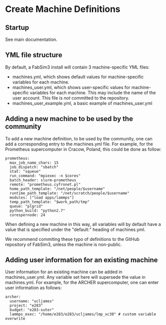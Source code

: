 # Create Machine Definitions

## Startup

See main documentation.

## YML file structure

By default, a FabSim3 install will contain 3 machine-specific YML files:
- machines.yml, which shows default values for machine-specific variables for each machine.
- machines_user.yml, which shows user-specific values for machine-specific variables for each machine. This may include the name of the user account. This file is *not* committed to the repository.
- machines_user_example.yml, a basic example of machines_user.yml

## Adding a new machine to be used by the community

To add a new machine definition, to be used by the community, one can add a corresponding entry to the machines.yml file. For example, for the Prometheus supercomputer in Cracow, Poland, this could be done as follow:

```
prometheus:
  max_job_name_chars: 15
  job_dispatch: "sbatch"
  stat: "squeue"
  run_command: "mpiexec -n $cores"
  batch_header: slurm-prometheus
  remote: "prometheus.cyfronet.pl"
  home_path_template: "/net/people/$username"
  runtime_path_template: "/net/scratch/people/$username"
  modules: ["load apps/lammps"]
  temp_path_template: "$work_path/tmp"
  queue: "plgrid"
  python_build: "python2.7"
  corespernode: 24
```

When defining a new machine in this way, all variables will by default have a value that is specified under the "default:" heading of machines.yml.

We recommend commiting these typo of definitions to the GitHub repository of FabSim3, unless the machine is non-public.

## Adding user information for an existing machine

User information for an existing machine can be added in machines_user.yml. Any variable set here will supersede the value in machines.yml. For example, for the ARCHER supercomputer, one can enter user information as follows:

```
archer:
  username: "ucljames"
  project: "e283"
  budget: "e283-suter"
  lammps_exec: "/home/e283/e283/ucljames/lmp_xc30" # custom variable overwrite
```
